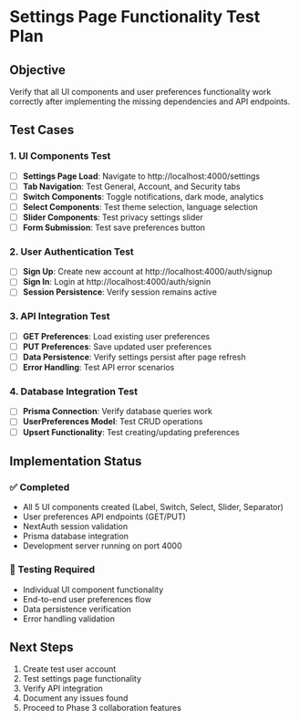 # Settings Page Functionality Test Plan

## Objective
Verify that all UI components and user preferences functionality work correctly after implementing the missing dependencies and API endpoints.

## Test Cases

### 1. UI Components Test
- [ ] **Settings Page Load**: Navigate to http://localhost:4000/settings
- [ ] **Tab Navigation**: Test General, Account, and Security tabs
- [ ] **Switch Components**: Toggle notifications, dark mode, analytics
- [ ] **Select Components**: Test theme selection, language selection
- [ ] **Slider Components**: Test privacy settings slider
- [ ] **Form Submission**: Test save preferences button

### 2. User Authentication Test
- [ ] **Sign Up**: Create new account at http://localhost:4000/auth/signup
- [ ] **Sign In**: Login at http://localhost:4000/auth/signin
- [ ] **Session Persistence**: Verify session remains active

### 3. API Integration Test
- [ ] **GET Preferences**: Load existing user preferences
- [ ] **PUT Preferences**: Save updated user preferences
- [ ] **Data Persistence**: Verify settings persist after page refresh
- [ ] **Error Handling**: Test API error scenarios

### 4. Database Integration Test
- [ ] **Prisma Connection**: Verify database queries work
- [ ] **UserPreferences Model**: Test CRUD operations
- [ ] **Upsert Functionality**: Test creating/updating preferences

## Implementation Status

### ✅ Completed
- All 5 UI components created (Label, Switch, Select, Slider, Separator)
- User preferences API endpoints (GET/PUT)
- NextAuth session validation
- Prisma database integration
- Development server running on port 4000

### 🔄 Testing Required
- Individual UI component functionality
- End-to-end user preferences flow
- Data persistence verification
- Error handling validation

## Next Steps
1. Create test user account
2. Test settings page functionality
3. Verify API integration
4. Document any issues found
5. Proceed to Phase 3 collaboration features
